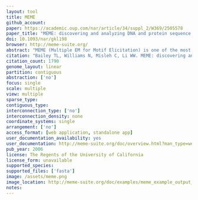 ```yaml
---
layout: tool 
title: MEME
github_account: 
paper: https://academic.oup.com/nar/article/34/suppl_2/W369/2505578
paper_title: "MEME: discovering and analyzing DNA and protein sequence motifs."
doi: 10.1093/nar/gkl198
browser: http://meme-suite.org/
abstract: "MEME (Multiple EM for Motif Elicitation) is one of the most widely used tools for searching for novel ‘signals’ in sets of biological sequences. Applications include the discovery of new transcription factor binding sites and protein domains. MEME works by searching for repeated, ungapped sequence patterns that occur in the DNA or protein sequences provided by the user. Users can perform MEME searches via the web server hosted by the National Biomedical Computation Resource ( http://meme.nbcr.net ) and several mirror sites. Through the same web server, users can also access the Motif Alignment and Search Tool to search sequence databases for matches to motifs encoded in several popular formats. By clicking on buttons in the MEME output, users can compare the motifs discovered in their input sequences with databases of known motifs, search sequence databases for matches to the motifs and display the motifs in various formats. This article describes the freely accessible web server and its architecture, and discusses ways to use MEME effectively to find new sequence patterns in biological sequences and analyze their significance."
citation: "Bailey TL, Williams N, Misleh C, Li WW. MEME: discovering and analyzing DNA and protein sequence motifs. Nucleic Acids Res. academic.oup.com; 2006;34: W369–73."
citation_count: 1790
genome_layout: linear
partition: contiguous
abstraction: ['no']
focus: single
scale: multiple
view: multiple
sparse_type: 
contiguous_type: 
interconnection_type: ['no']
interconnection_density: none
coordinate_systems: single
arrangement: ['no']
access_format: [web application, standalone app]
user_documentation_availability: yes
user_documentation: http://meme-suite.org/doc/overview.html?man_type=web
pub_year: 2006
license: The Regents of the University of California
license_form: unavailable
supported_species: 
supported_files: ['fasta']
image: /assets/meme.png
image_location: http://meme-suite.org/doc/examples/meme_example_output_files/meme.html?man_type=web
notes: 
---
```

